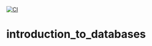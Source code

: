 [![CI](https://github.com/lingyuehao/introduction_to_databases/actions/workflows/blank.yml/badge.svg)](https://github.com/lingyuehao/introduction_to_databases/actions/workflows/blank.yml)
# introduction_to_databases
